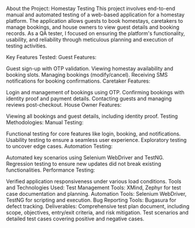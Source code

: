 

About the Project: Homestay Testing
This project involves end-to-end manual and automated testing of a web-based application for a homestay platform. The application allows guests to book homestays, caretakers to manage bookings, and house owners to view guest details and booking records. As a QA tester, I focused on ensuring the platform's functionality, usability, and reliability through meticulous planning and execution of testing activities.

Key Features Tested:
Guest Features:

Guest sign-up with OTP validation.
Viewing homestay availability and booking slots.
Managing bookings (modify/cancel).
Receiving SMS notifications for booking confirmations.
Caretaker Features:

Login and management of bookings using OTP.
Confirming bookings with identity proof and payment details.
Contacting guests and managing reviews post-checkout.
House Owner Features:

Viewing all bookings and guest details, including identity proof.
Testing Methodologies:
Manual Testing:

Functional testing for core features like login, booking, and notifications.
Usability testing to ensure a seamless user experience.
Exploratory testing to uncover edge cases.
Automation Testing:

Automated key scenarios using Selenium WebDriver and TestNG.
Regression testing to ensure new updates did not break existing functionalities.
Performance Testing:

Verified application responsiveness under various load conditions.
Tools and Technologies Used:
Test Management Tools: XMind, Zephyr for test case documentation and planning.
Automation Tools: Selenium WebDriver, TestNG for scripting and execution.
Bug Reporting Tools: Bugasura for defect tracking.
Deliverables:
Comprehensive test plan document, including scope, objectives, entry/exit criteria, and risk mitigation.
Test scenarios and detailed test cases covering positive and negative cases.
